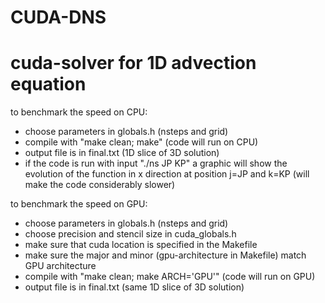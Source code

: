 # CUDA-DNS

# cuda-solver for 1D advection equation

to benchmark the speed on CPU:

- choose parameters in globals.h (nsteps and grid)
- compile with "make clean; make" (code will run on CPU)
- output file is in final.txt (1D slice of 3D solution)
- if the code is run with input "./ns JP KP" a graphic will show the evolution of the function in x direction
  at position j=JP and k=KP (will make the code considerably slower)


to benchmark the speed on GPU:

- choose parameters in globals.h (nsteps and grid)
- choose precision and stencil size in cuda_globals.h
- make sure that cuda location is specified in the Makefile
- make sure the major and minor (gpu-architecture in Makefile) match GPU architecture 
- compile with "make clean; make ARCH='GPU'" (code will run on GPU)
- output file is in final.txt (same 1D slice of 3D solution)

